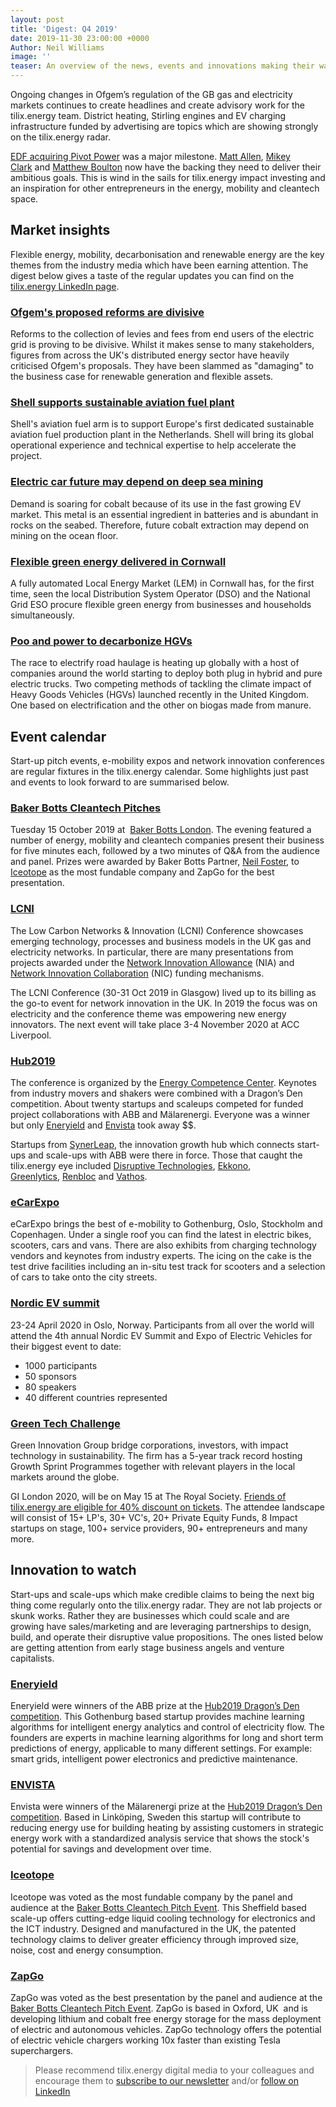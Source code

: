 ```yaml
---
layout: post
title: 'Digest: Q4 2019'
date: 2019-11-30 23:00:00 +0000
Author: Neil Williams
image: ''
teaser: An overview of the news, events and innovations making their way onto the tilix.energy radar.
---
```

Ongoing changes in Ofgem’s regulation of the GB gas and electricity
markets continues to create headlines and create advisory work for the
tilix.energy team. District heating, Stirling engines and EV charging
infrastructure funded by advertising are topics which are showing
strongly on the tilix.energy radar.

[EDF acquiring Pivot Power](https://www.linkedin.com/feed/update/urn:li:activity:6597072858881626112) was a major milestone. [Matt Allen](https://www.linkedin.com/in/ACoAAAE8d0QB6LGKyFAlYWzEeuTk0NEhG6r0ztA/), [Mikey Clark](https://www.linkedin.com/in/ACoAAAN9og0BCo0c93VzWqibwHPMIJNJlLcSHes/) and [Matthew Boulton](https://www.linkedin.com/in/ACoAAAEHnrUBqYmLqOCH5en2v9CEoL-jbsOA8XU/) now have the backing they need to deliver their ambitious goals. This is wind in the sails for tilix.energy impact investing and an inspiration for other entrepreneurs in the energy, mobility and cleantech space.

Market insights
---------------

Flexible energy, mobility, decarbonisation and renewable energy are the key themes from the industry media which have been earning attention. The digest below gives a taste of the regular updates you can find on the [tilix.energy LinkedIn page](https://www.linkedin.com/company/tilix).

### [Ofgem's proposed reforms are divisive](https://www.linkedin.com/feed/update/urn:li:activity:6603629780434776065)

Reforms to the collection of levies and fees from end users of the electric grid is proving to be divisive. Whilst it makes sense to many stakeholders, figures from across the UK's distributed energy sector have heavily criticised Ofgem's proposals. They have been slammed as "damaging" to the business case for renewable generation and flexible assets.

### [Shell supports sustainable aviation fuel plant](https://www.linkedin.com/feed/update/urn:li:activity:6601071966814302208)

Shell's aviation fuel arm is to support Europe's first dedicated sustainable aviation fuel production plant in the Netherlands. Shell will bring its global operational experience and technical expertise to help accelerate the project.

### [Electric car future may depend on deep sea mining](https://www.linkedin.com/feed/update/urn:li:activity:6600364159198650368)

Demand is soaring for cobalt because of its use in the fast growing EV market. This metal is an essential ingredient in batteries and is abundant in rocks on the seabed. Therefore, future cobalt extraction may depend on mining on the ocean floor.

### [Flexible green energy delivered in Cornwall](https://www.linkedin.com/feed/update/urn:li:activity:6599630773807050752)

A fully automated Local Energy Market (LEM) in Cornwall has, for the first time, seen the local Distribution System Operator (DSO) and the National Grid ESO procure flexible green energy from businesses and households simultaneously.

### [Poo and power to decarbonize HGVs](https://www.linkedin.com/feed/update/urn:li:activity:6598565163845120000)

The race to electrify road haulage is heating up globally with a host of companies around the world starting to deploy both plug in hybrid and pure electric trucks. Two competing methods of tackling the climate impact of Heavy Goods Vehicles (HGVs) launched recently in the United Kingdom. One based on electrification and the other on biogas made from manure.

Event calendar
--------------

Start-up pitch events, e-mobility expos and network innovation conferences are regular fixtures in the tilix.energy calendar. Some highlights just past and events to look forward to are summarised below.

### [Baker Botts Cleantech Pitches](https://www.bakerbotts.com/events/2019/10/cleantech-pitch-event)

Tuesday 15 October 2019 at  [Baker Botts London](https://www.bakerbotts.com/offices/london). The evening featured a number of energy, mobility and cleantech companies present their business for five minutes each, followed by a two minutes of Q&A from the audience and panel. Prizes were awarded by Baker Botts Partner, [Neil Foster](https://www.bakerbotts.com/people/f/foster-neil), to [Iceotope](https://www.iceotope.com) as the most fundable company and ZapGo for the best presentation.

### [LCNI](http://www.lcniconference.org)

The Low Carbon Networks & Innovation (LCNI) Conference showcases emerging technology, processes and business models in the UK gas and electricity networks. In particular, there are many presentations from projects awarded under the [Network Innovation Allowance](https://www.ofgem.gov.uk/network-regulation-riio-model/network-innovation/electricity-network-innovation-allowance) (NIA) and [Network Innovation Collaboration](http://www.nicollaborationportal.org/) (NIC) funding mechanisms.

The LCNI Conference (30-31 Oct 2019 in Glasgow) lived up to its billing as the go-to event for network innovation in the UK. In 2019 the focus was on electricity and the conference theme was empowering new energy innovators. The next event will take place 3-4 November 2020 at ACC Liverpool.

### [Hub2019](http://hub2019.se)

The conference is organized by the [Energy Competence Center](http://www.eccsweden.se/). Keynotes from industry movers and shakers were combined with a Dragon’s Den competition. About twenty startups and scaleups competed for funded project collaborations with ABB and Mälarenergi. Everyone was a winner but only [Eneryield](http://www.eneryield.com) and [Envista](https://www.envista.se) took away $$.

Startups from [SynerLeap](https://synerleap.com), the innovation growth hub which connects start-ups and scale-ups with ABB were there in force. Those that caught the tilix.energy eye included [Disruptive Technologies](https://disruptive-technologies.com/), [Ekkono](https://ekkono.ai/), [Greenlytics](https://greenlytics.io/), [Renbloc](https://renbloc.com/) and [Vathos](https://vathos-robotics.com/).

### [eCarExpo](http://ecarexpo.se)

eCarExpo brings the best of e-mobility to Gothenburg, Oslo, Stockholm and Copenhagen. Under a single roof you can find the latest in electric bikes, scooters, cars and vans. There are also exhibits from charging technology vendors and keynotes from industry experts. The icing on the cake is the test drive facilities including an in-situ test track for scooters and a selection of cars to take onto the city streets.

### [Nordic EV summit](https://nordicevs.no)

23-24 April 2020 in Oslo, Norway. Participants from all over the world will attend the 4th annual Nordic EV Summit and Expo of Electric Vehicles for their biggest event to date:

-   1000 participants
-   50 sponsors
-   80 speakers
-   40 different countries represented

### [Green Tech Challenge](https://gi-london-2020-tickets.eventbrite.dk/?discount%3DTilix2020)

Green Innovation Group bridge corporations, investors, with impact technology in sustainability. The firm has a 5-year track record hosting Growth Sprint Programmes together with relevant players in the local markets around the globe.

GI London 2020, will be on May 15 at The Royal Society. [Friends of tilix.energy are eligible for 40% discount on tickets](https://gi-london-2020-tickets.eventbrite.dk/?discount%3DTilix2020). The attendee landscape will consist of 15+ LP's, 30+ VC's, 20+ Private Equity Funds, 8 Impact startups on stage, 100+ service providers, 90+ entrepreneurs and many more.

Innovation to watch
-------------------

Start-ups and scale-ups which make credible claims to being the next big thing come regularly onto the tilix.energy radar. They are not lab projects or skunk works. Rather they are businesses which could scale and are growing have sales/marketing and are leveraging partnerships to design, build, and operate their disruptive value propositions. The ones listed below are getting attention from early stage business angels and venture capitalists.

### [Eneryield](http://www.eneryield.com)

Eneryield were winners of the ABB prize at the [Hub2019 Dragon’s Den competition](https://www.hub2019dragonsdens.com). This Gothenburg based startup provides machine learning algorithms for intelligent energy analytics and control of electricity flow. The founders are experts in machine learning algorithms for long and short term predictions of energy, applicable to many different settings. For example: smart grids, intelligent power electronics and predictive maintenance.

### [ENVISTA](https://www.envista.se)

Envista were winners of the Mälarenergi prize at the [Hub2019 Dragon’s Den competition](https://www.hub2019dragonsdens.com). Based in Linköping, Sweden this startup will contribute to reducing energy use for building heating by assisting customers in strategic energy work with a standardized analysis service that shows the stock's potential for savings and development over time.

### [Iceotope](https://www.iceotope.com)

Iceotope was voted as the most fundable company by the panel and audience at the [Baker Botts Cleantech Pitch Event](https://www.bakerbotts.com/events/2019/10/cleantech-pitch-event). This Sheffield based scale-up offers cutting-edge liquid cooling technology for electronics and the ICT industry. Designed and manufactured in the UK, the patented technology claims to deliver greater efficiency through improved size, noise, cost and energy consumption.

### [ZapGo](https://zapgo.com)

ZapGo was voted as the best presentation by the panel and audience at the [Baker Botts Cleantech Pitch Event](https://www.bakerbotts.com/events/2019/10/cleantech-pitch-event). ZapGo is based in Oxford, UK  and is developing lithium and cobalt free energy storage for the mass deployment of electric and autonomous vehicles. ZapGo technology offers the potential of electric vehicle chargers working 10x faster than existing Tesla superchargers.

> Please recommend tilix.energy digital media to your colleagues and encourage them to [subscribe to our newsletter](https://www.tilix.uk/signup/mailchimp) and/or [follow on LinkedIn](https://www.linkedin.com/company/tilix)
